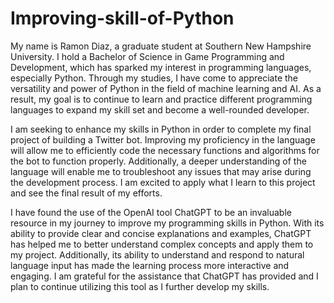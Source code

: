 # Improving-skill-of-Python

My name is Ramon Diaz, a graduate student at Southern New Hampshire University.
I hold a Bachelor of Science in Game Programming and Development, which has sparked
my interest in programming languages, especially Python. Through my studies, 
I have come to appreciate the versatility and power of Python in the field of
machine learning and AI. As a result, my goal is to continue to learn and practice different
programming languages to expand my skill set and become a well-rounded developer.

I am seeking to enhance my skills in Python in order to complete my final project of building a Twitter bot. 
Improving my proficiency in the language will allow me to efficiently code the necessary functions and algorithms
for the bot to function properly. Additionally, a deeper understanding of the language will enable me to troubleshoot 
any issues that may arise during the development process. I am excited to apply what I learn to this project 
and see the final result of my efforts.

I have found the use of the OpenAI tool ChatGPT to be an invaluable resource in my journey to improve my programming skills in Python. With its ability to provide clear and concise explanations and examples, ChatGPT has helped me to better understand complex concepts and apply them to my project. Additionally, its ability to understand and respond to natural language input has made the learning process more interactive and engaging. I am grateful for the assistance that ChatGPT has provided and I plan to continue utilizing this tool as I further develop my skills.
